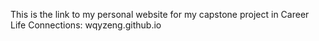 This is the link to my personal website for my capstone project in Career Life Connections: wqyzeng.github.io
